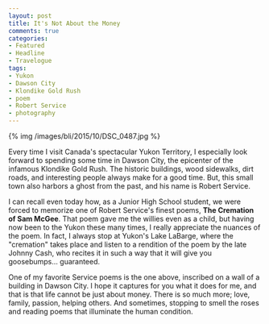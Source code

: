 ```yaml
---
layout: post
title: It's Not About the Money
comments: true
categories:
- Featured
- Headline
- Travelogue
tags:
- Yukon
- Dawson City
- Klondike Gold Rush
- poem
- Robert Service
- photography
---
```


{% img /images/bli/2015/10/DSC_0487.jpg %}

Every time I visit Canada's spectacular Yukon Territory, I especially look forward to spending some time in Dawson City, the epicenter of the infamous Klondike Gold Rush. The historic buildings, wood sidewalks, dirt roads, and interesting people always make for a good time. But, this small town also harbors a ghost from the past, and his name is Robert Service.

<!--more-->

I can recall even today how, as a Junior High School student, we were forced to memorize one of Robert Service's finest poems, **The Cremation of Sam McGee**. That poem gave me the willies even as a child, but having now been to the Yukon these many times, I really appreciate the nuances of the poem. In fact, I always stop at Yukon's Lake LaBarge, where the "cremation" takes place and listen to a rendition of the poem by the late Johnny Cash, who recites it in such a way that it will give you goosebumps... guaranteed. 

One of my favorite Service poems is the one above, inscribed on a wall of a building in Dawson City. I hope it captures for you what it does for me, and that is that life cannot be just about money. There is so much more; love, family, passion, helping others. And sometimes, stopping to smell the roses and reading poems that illuminate the human condition. 